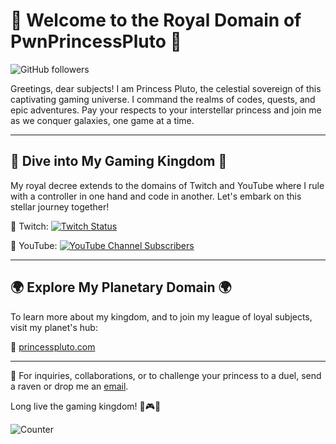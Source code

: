 # 👑 Welcome to the Royal Domain of PwnPrincessPluto 👑

![GitHub followers](https://img.shields.io/github/followers/PwnPrincessPluto?style=social)

Greetings, dear subjects! I am Princess Pluto, the celestial sovereign of this captivating gaming universe. I command the realms of codes, quests, and epic adventures. Pay your respects to your interstellar princess and join me as we conquer galaxies, one game at a time.

---

## 👾 Dive into My Gaming Kingdom 👾

My royal decree extends to the domains of Twitch and YouTube where I rule with a controller in one hand and code in another. Let's embark on this stellar journey together!

🚀 Twitch: 
[![Twitch Status](https://img.shields.io/twitch/status/pwnprincesspluto?style=social)](https://www.twitch.tv/pwnprincesspluto)

🚀 YouTube: 
[![YouTube Channel Subscribers](https://img.shields.io/youtube/channel/subscribers/@PWNPrincessPluto?style=social)](https://www.youtube.com/@PWNPrincessPluto)

---

## 🌍 Explore My Planetary Domain 🌍

To learn more about my kingdom, and to join my league of loyal subjects, visit my planet's hub:

🔗 [princesspluto.com](https://princesspluto.com)

---

💬 For inquiries, collaborations, or to challenge your princess to a duel, send a raven or drop me an [email](mailto:pwnprincesspluto@gmail.com).

Long live the gaming kingdom! 👑🎮🌌

![Counter](https://hits.seeyoufarm.com/api/count/incr/badge.svg?url=https%3A%2F%2Fgithub.com%2FPwnPrincessPluto1212%2Fhit-counter)
